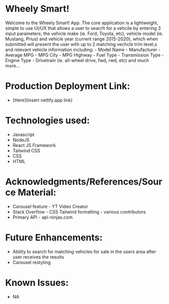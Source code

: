 # Wheely Smart!

Welcome to the Wheely Smart! App.  The core application is a lightweight, simple to use UI/UX that allows a user to seacrh for a vehcile by entering 3 input parameters; the vehicle make (ie. Ford, Toyota, etc), vehicle model (ie. Mustang, Prius) and vehicle year (current range 2015-2020), which when submitted will present the user with up to 2 matching vechcle trim level,s and relevant vehicle information including:
    - Model Name
    - Manufacturer
    - Average MPG
    - MPG City
    - MPG Highway
    - Fuel Type
    - Transmission Type
    - Engine Type
    - Drivetrain (ie. all-wheel drive, fwd, rwd, etc)
    and much more...


# Production Deployment Link:

- [Here](insert netlify.app link)


# Technologies used:

- Javascript
- NodeJS
- React JS Framework
- Tailwind CSS
- CSS
- HTML


# Acknowledgments/References/Source Material:

- Carousel feature - YT Video Creator
- Stack Overflow - CSS Tailwind formatting - various contributors
- Primary API - api-ninjas.com


# Future Enhancements:

- Ability to search for matching vehicles for sale in the users area after user receives the results
- Carousel restyling

# Known Issues:

- NA